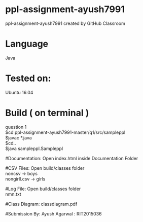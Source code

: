 # ppl-assignment-ayush7991
ppl-assignment-ayush7991 created by GitHub Classroom   

# Language
  Java
# Tested on:
  Ubuntu 16.04
  
# Build ( on terminal )

question 1<br>
$cd ppl-assignment-ayush7991-master/q1/src/sampleppl<br>
$javac *.java<br>
$cd..<br>
$java sampleppl.Sampleppl<br>

#Documentation:
Open index.html inside Documentation Folder

#CSV Files:
Open build/classes folder<br>
noncsv -> boys<br>
nongirll.csv -> girls<br>

#Log File:
Open build/classes folder<br>
nmn.txt <br>

#Class Diagram:
classdiagram.pdf

#Submission By:
Ayush Agarwal : RIT2015036
